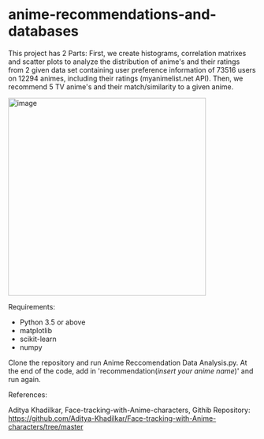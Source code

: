 # anime-recommendations-and-databases

This project has 2 Parts: First, we create histograms, correlation matrixes and scatter plots to analyze the distribution of anime's and their ratings from 2 given data set containing user preference information of 73516 users on 12294 animes, including their ratings (myanimelist.net API). Then, we recommend 5 TV anime's and their match/similarity to a given anime. 

<img width="401" alt="image" src="https://github.com/sziaa/anime-recommendations/assets/143029165/a3c6f14d-10b2-48a3-ba6b-a9f584d55c1a">

Requirements:
- Python 3.5 or above
- matplotlib
- scikit-learn
- numpy

Clone the repository and run Anime Reccomendation Data Analysis.py. At the end of the code, add in 'recommendation(*_insert your anime name_*)' and run again. 

References:

Aditya Khadilkar, Face-tracking-with-Anime-characters, Githib Repository:
https://github.com/Aditya-Khadilkar/Face-tracking-with-Anime-characters/tree/master
